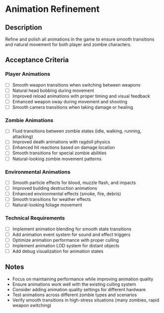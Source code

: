 # Animation Refinement

## Description
Refine and polish all animations in the game to ensure smooth transitions and natural movement for both player and zombie characters.

## Acceptance Criteria

### Player Animations
- [ ] Smooth weapon transitions when switching between weapons
- [ ] Natural head bobbing during movement
- [ ] Improved reload animations with proper timing and visual feedback
- [ ] Enhanced weapon sway during movement and shooting
- [ ] Smooth camera transitions when taking damage or healing

### Zombie Animations
- [ ] Fluid transitions between zombie states (idle, walking, running, attacking)
- [ ] Improved death animations with ragdoll physics
- [ ] Enhanced hit reactions based on damage location
- [ ] Smooth transitions for special zombie abilities
- [ ] Natural-looking zombie movement patterns

### Environmental Animations
- [ ] Smooth particle effects for blood, muzzle flash, and impacts
- [ ] Improved building destruction animations
- [ ] Enhanced environmental effects (smoke, fire, debris)
- [ ] Smooth transitions for weather effects
- [ ] Natural-looking foliage movement

### Technical Requirements
- [ ] Implement animation blending for smooth state transitions
- [ ] Add animation event system for sound and effect triggers
- [ ] Optimize animation performance with proper culling
- [ ] Implement animation LOD system for distant objects
- [ ] Add debug visualization for animation states

## Notes
- Focus on maintaining performance while improving animation quality
- Ensure animations work well with the existing culling system
- Consider adding animation quality settings for different hardware
- Test animations across different zombie types and scenarios
- Verify smooth transitions in high-stress situations (many zombies, rapid weapon switching) 